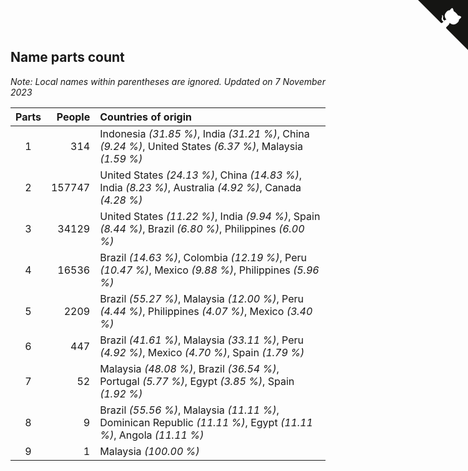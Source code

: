 ## Name parts count

*Note: Local names within parentheses are ignored.*
*Updated on  7 November 2023*

| Parts | People | Countries of origin |
| :--: | ---: | :--- |
| 1 | 314 | Indonesia *(31.85 %)*, India *(31.21 %)*, China *(9.24 %)*, United States *(6.37 %)*, Malaysia *(1.59 %)* |
| 2 | 157747 | United States *(24.13 %)*, China *(14.83 %)*, India *(8.23 %)*, Australia *(4.92 %)*, Canada *(4.28 %)* |
| 3 | 34129 | United States *(11.22 %)*, India *(9.94 %)*, Spain *(8.44 %)*, Brazil *(6.80 %)*, Philippines *(6.00 %)* |
| 4 | 16536 | Brazil *(14.63 %)*, Colombia *(12.19 %)*, Peru *(10.47 %)*, Mexico *(9.88 %)*, Philippines *(5.96 %)* |
| 5 | 2209 | Brazil *(55.27 %)*, Malaysia *(12.00 %)*, Peru *(4.44 %)*, Philippines *(4.07 %)*, Mexico *(3.40 %)* |
| 6 | 447 | Brazil *(41.61 %)*, Malaysia *(33.11 %)*, Peru *(4.92 %)*, Mexico *(4.70 %)*, Spain *(1.79 %)* |
| 7 | 52 | Malaysia *(48.08 %)*, Brazil *(36.54 %)*, Portugal *(5.77 %)*, Egypt *(3.85 %)*, Spain *(1.92 %)* |
| 8 | 9 | Brazil *(55.56 %)*, Malaysia *(11.11 %)*, Dominican Republic *(11.11 %)*, Egypt *(11.11 %)*, Angola *(11.11 %)* |
| 9 | 1 | Malaysia *(100.00 %)* |


<a href="https://github.com/jonatanklosko/wca_statistics" class="github-corner" aria-label="View source on Github"><svg width="80" height="80" viewBox="0 0 250 250" style="fill:#151513; color:#fff; position: absolute; top: 0; border: 0; right: 0;" aria-hidden="true"><path d="M0,0 L115,115 L130,115 L142,142 L250,250 L250,0 Z"></path><path d="M128.3,109.0 C113.8,99.7 119.0,89.6 119.0,89.6 C122.0,82.7 120.5,78.6 120.5,78.6 C119.2,72.0 123.4,76.3 123.4,76.3 C127.3,80.9 125.5,87.3 125.5,87.3 C122.9,97.6 130.6,101.9 134.4,103.2" fill="currentColor" style="transform-origin: 130px 106px;" class="octo-arm"></path><path d="M115.0,115.0 C114.9,115.1 118.7,116.5 119.8,115.4 L133.7,101.6 C136.9,99.2 139.9,98.4 142.2,98.6 C133.8,88.0 127.5,74.4 143.8,58.0 C148.5,53.4 154.0,51.2 159.7,51.0 C160.3,49.4 163.2,43.6 171.4,40.1 C171.4,40.1 176.1,42.5 178.8,56.2 C183.1,58.6 187.2,61.8 190.9,65.4 C194.5,69.0 197.7,73.2 200.1,77.6 C213.8,80.2 216.3,84.9 216.3,84.9 C212.7,93.1 206.9,96.0 205.4,96.6 C205.1,102.4 203.0,107.8 198.3,112.5 C181.9,128.9 168.3,122.5 157.7,114.1 C157.9,116.9 156.7,120.9 152.7,124.9 L141.0,136.5 C139.8,137.7 141.6,141.9 141.8,141.8 Z" fill="currentColor" class="octo-body"></path></svg></a><style>.github-corner:hover .octo-arm{animation:octocat-wave 560ms ease-in-out}@keyframes octocat-wave{0%,100%{transform:rotate(0)}20%,60%{transform:rotate(-25deg)}40%,80%{transform:rotate(10deg)}}@media (max-width:500px){.github-corner:hover .octo-arm{animation:none}.github-corner .octo-arm{animation:octocat-wave 560ms ease-in-out}}</style>
